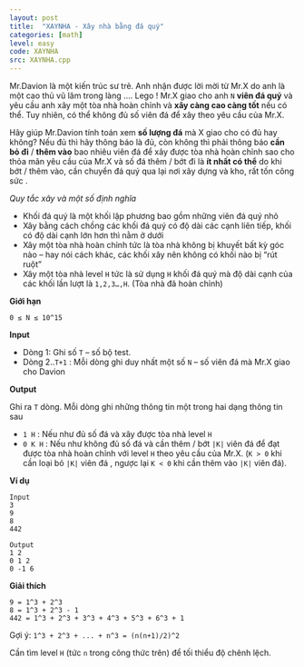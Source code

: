 ```yaml
---
layout: post
title:  "XAYNHA - Xây nhà bằng đá quý"
categories: [math]
level: easy
code: XAYNHA
src: XAYNHA.cpp
---
```



Mr.Davion là một kiến trúc sư trẻ. Anh nhận được lời mời từ Mr.X do anh là một cao thủ vũ lâm trong làng …. Lego ! Mr.X giao cho anh `N` **viên đá quý** và yêu cầu anh xây một tòa nhà hoàn chỉnh và **xây càng cao càng tốt** nếu có thể. Tuy nhiên, có thể không đủ số viên đá để xây theo yêu cầu của Mr.X.

Hãy giúp Mr.Davion tính toán xem **số lượng đá** mà X giao cho có đủ hay không? Nếu đủ thì hãy thông báo là đủ, còn không thì phải thông báo **cần bỏ đi** / **thêm vào** bao nhiêu viên đá để xây được tòa nhà hoàn chỉnh sao cho thỏa mãn yêu cầu của Mr.X và số đá thêm / bớt đi là **ít nhất có thể** do khi bớt / thêm vào, cần chuyển đá quý qua lại nơi xây dựng và kho, rất tốn công sức .

_Quy tắc xây và một số định nghĩa_

+ Khối đá quý là một khối lập phương bao gồm những viên đá quý nhỏ
+ Xây bằng cách chồng các khối đá quý có độ dài các cạnh liên tiếp, khối có độ dài cạnh lớn hơn thì nằm ở dưới
+ Xây một tòa nhà hoàn chỉnh tức là tòa nhà không bị khuyết bất kỳ góc nào – hay nói cách khác, các khối xây nên không có khối nào bị “rút ruột”
+ Xây một tòa nhà level `H` tức là sử dụng `H` khối đá quý mà độ dài cạnh của các khối lần lượt là `1,2,3…,H`. (Tòa nhà đã hoàn chỉnh)


**Giới hạn**

`0 ≤ N ≤ 10^15`

**Input**

+ Dòng 1: Ghi số `T` – số bộ test.
+ Dòng 2..`T+1` : Mỗi dòng ghi duy nhất một số `N` – số viên đá mà Mr.X giao cho Davion

**Output**

Ghi ra `T` dòng. Mỗi dòng ghi những thông tin một trong hai dạng thông tin sau

+ `1 H` : Nếu như đủ số đá và xây được tòa nhà level `H`
+ `0 K H` : Nếu như không đủ số đá và cần thêm / bớt `|K|` viên đá để đạt được tòa nhà hoàn chỉnh với level `H` theo yêu cầu của Mr.X. (`K > 0` khi cần loại bỏ `|K|` viên đá , ngược lại `K < 0` khi cần thêm vào `|K|` viên đá).

**Ví dụ**

```
Input
3
9
8
442

Output
1 2
0 1 2
0 -1 6
```

**Giải thích**

```
9 = 1^3 + 2^3
8 = 1^3 + 2^3 - 1
442 = 1^3 + 2^3 + 3^3 + 4^3 + 5^3 + 6^3 + 1
```

<!--more-->


Gợi ý: `1^3 + 2^3 + ... + n^3 = (n(n+1)/2)^2`

Cần tìm level `H` (tức `n` trong công thức trên) để tối thiểu độ chênh lệch.

